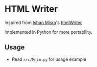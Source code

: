 HTML Writer
===========

Inspired from [Ishan Misra](https://github.com/imisra)'s [htmlWriter](https://github.com/imisra/htmlWriter)

Implemented in Python for more portability.

Usage
-----
- Read `src/Main.py` for usage example

